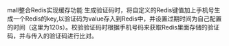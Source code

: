 mall整合Redis实现缓存功能
生成验证码时，将自定义的Redis键值加上手机号生成一个Redis的key,以验证码为value存入到Redis中，并设置过期时间为自己配置的时间（这里为120s）。校验验证码时根据手机号码来获取Redis里面存储的验证码，并与传入的验证码进行比对。